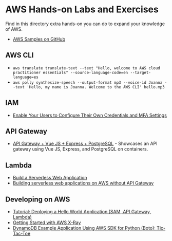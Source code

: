 # AWS Hands-on Labs and Exercises

Find in this directory extra hands-on you can do to expand your knowledge of AWS.

* [AWS Samples on GitHub](https://github.com/aws-samples)

## AWS CLI

* `aws translate translate-text --text "Hello, welcome to AWS cloud practitioner essentials" --source-language-code=en --target-language=es`
* `aws polly synthesize-speech --output-format mp3 --voice-id Joanna --text 'Hello, my name is Joanna. Welcome to the AWS CLI' hello.mp3`

## IAM

* [Enable Your Users to Configure Their Own Credentials and MFA Settings](https://docs.aws.amazon.com/IAM/latest/UserGuide/tutorial_users-self-manage-mfa-and-creds.html)

## API Gateway

* [API Gateway + Vue JS + Express + PostgreSQL](https://github.com/allanchua101/api-gateway-vue-express-pg) - Showcases an API gateway using Vue JS, Express, and PostgreSQL on containers.

## Lambda

* [Build a Serverless Web Application](https://aws.amazon.com/getting-started/hands-on/build-serverless-web-app-lambda-apigateway-s3-dynamodb-cognito/)
* [Building serverless web applications on AWS without API Gateway](https://www.cloudreach.com/en/insights/blog/building-serverless-web-applications-on-aws-without-api-gateway/)

## Developing on AWS

* [Tutorial: Deploying a Hello World Application (SAM, API Gateway, Lambda)](https://docs.aws.amazon.com/serverless-application-model/latest/developerguide/serverless-getting-started-hello-world.html)
* [Getting Started with AWS X-Ray](https://docs.aws.amazon.com/xray/latest/devguide/xray-gettingstarted.html)
* [DynamoDB Example Application Using AWS SDK for Python (Boto): Tic-Tac-Toe](https://docs.aws.amazon.com/amazondynamodb/latest/developerguide/TicTacToe.html)
